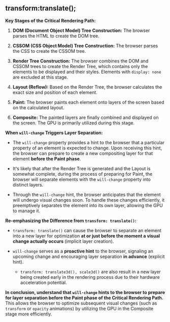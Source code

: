 ## transform:translate();

**Key Stages of the Critical Rendering Path:**

1.  **DOM (Document Object Model) Tree Construction:** The browser parses the HTML to create the DOM tree.

2.  **CSSOM (CSS Object Model) Tree Construction:** The browser parses the CSS to create the CSSOM tree.

3.  **Render Tree Construction:** The browser combines the DOM and CSSOM trees to create the Render Tree, which contains only the elements to be displayed and their styles. Elements with `display: none` are excluded at this stage.

4.  **Layout (Reflow):** Based on the Render Tree, the browser calculates the exact size and position of each element.

5.  **Paint:** The browser paints each element onto layers of the screen based on the calculated layout.

6.  **Composite:** The painted layers are finally combined and displayed on the screen. The GPU is primarily utilized during this stage.

**When `will-change` Triggers Layer Separation:**

- The `will-change` property provides a hint to the browser that a particular property of an element is expected to change. Upon receiving this hint, the browser can prepare to create a new compositing layer for that element **before the Paint phase**.

- It's likely that after the Render Tree is generated and the Layout is somewhat complete, during the process of preparing for Paint, the browser will separate elements with the `will-change` property into distinct layers.

- Through the `will-change` hint, the browser anticipates that the element will undergo visual changes soon. To handle these changes efficiently, it preemptively separates the element into its own layer, allowing the GPU to manage it.

**Re-emphasizing the Difference from `transform: translate()`:**

- `transform: translate()` can cause the browser to separate an element into a new layer for optimization **at or just before the moment a visual change actually occurs** (implicit layer creation).

- `will-change` serves as a **proactive hint** to the browser, signaling an upcoming change and encouraging layer separation **in advance** (explicit hint).

  - `transform: translate3d(), scale3d()` are also result in a new layer being created early in the rendering process due to their hardware acceleration potential.

**In conclusion, understand that `will-change` hints to the browser to prepare for layer separation before the Paint phase of the Critical Rendering Path.** This allows the browser to optimize subsequent visual changes (such as `transform` or `opacity` animations) by utilizing the GPU in the Composite stage more efficiently.
